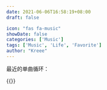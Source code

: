 ```yaml
---
date: 2021-06-06T16:58:19+08:00
draft: false

icon: "fas fa-music"
showDate: false
categories: ['Music']
tags: ['Music', 'Life', 'Favorite']
author: "Kreee"
---
```

最近的单曲循环：   

{{<aplayer server="netease" type="song" id="2653082370">}}